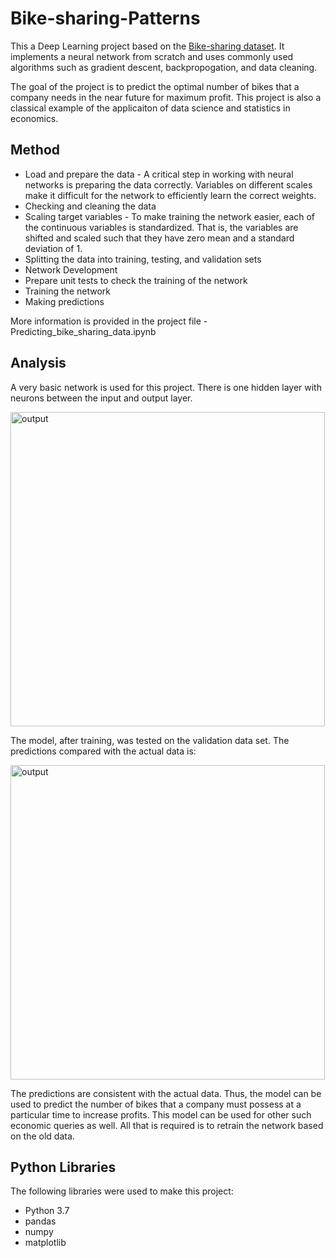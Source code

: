 # Bike-sharing-Patterns

This a Deep Learning project based on the [Bike-sharing dataset](https://archive.ics.uci.edu/ml/datasets/Bike+Sharing+Dataset). 
It implements a neural network from scratch and uses commonly used algorithms such as gradient descent, backpropogation, and data cleaning.

The goal of the project is to predict the optimal number of bikes that a company needs in the near future for maximum profit. This project is also a classical example of the applicaiton of data science and statistics in economics.

## Method

* Load and prepare the data - A critical step in working with neural networks is preparing the data correctly. Variables on different scales make it difficult for the network to efficiently learn the correct weights.
* Checking and cleaning the data
* Scaling target variables - To make training the network easier, each of the continuous variables is standardized. That is, the variables are shifted and scaled such that they have zero mean and a standard deviation of 1.
* Splitting the data into training, testing, and validation sets
* Network Development
* Prepare unit tests to check the training of the network
* Training the network
* Making predictions

More information is provided in the project file - Predicting_bike_sharing_data.ipynb

## Analysis

A very basic network is used for this project. There is one hidden layer with neurons between the input and output layer. 

<img width = "503" alt = "output" src ="https://user-images.githubusercontent.com/73464664/150919686-c6638b80-4612-4bf5-a6be-8c91dce2fab5.png">

The model, after training, was tested on the validation data set. The predictions compared with the actual data is:

<img width="503" alt="output" src="https://user-images.githubusercontent.com/73464664/150918743-7f570a92-fb0f-4351-a12f-7ab2070b691d.png">

The predictions are consistent with the actual data. Thus, the model can be used to predict the number of bikes that a company must possess at a particular time to increase profits. This model can be used for other such economic queries as well. All that is required is to retrain the network based on the old data.

## Python Libraries

The following libraries were used to make this project:
* Python 3.7
* pandas
* numpy
* matplotlib

